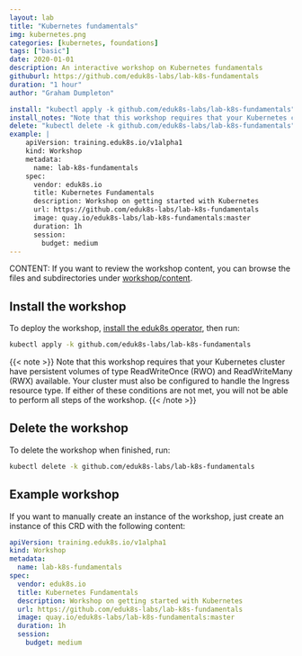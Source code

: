 ```yaml
---
layout: lab
title: "Kubernetes fundamentals"
img: kubernetes.png
categories: [kubernetes, foundations]
tags: ["basic"]
date: 2020-01-01
description: An interactive workshop on Kubernetes fundamentals
githuburl: https://github.com/eduk8s-labs/lab-k8s-fundamentals
duration: "1 hour"
author: "Graham Dumpleton"

install: "kubectl apply -k github.com/eduk8s-labs/lab-k8s-fundamentals"
install_notes: "Note that this workshop requires that your Kubernetes cluster have persistent volumes of type ReadWriteOnce (RWO) and ReadWriteMany (RWX) available. Your cluster must also be configured to handle the Ingress resource type. If either of these conditions are not met, you will not be able to perform all steps of the workshop."
delete: "kubectl delete -k github.com/eduk8s-labs/lab-k8s-fundamentals"
example: |
    apiVersion: training.eduk8s.io/v1alpha1
    kind: Workshop
    metadata:
      name: lab-k8s-fundamentals
    spec:
      vendor: eduk8s.io
      title: Kubernetes Fundamentals
      description: Workshop on getting started with Kubernetes
      url: https://github.com/eduk8s-labs/lab-k8s-fundamentals
      image: quay.io/eduk8s-labs/lab-k8s-fundamentals:master
      duration: 1h
      session:
        budget: medium
---
```

CONTENT:
If you want to review the workshop content, you can browse the files and subdirectories under [workshop/content](https://github.com/eduk8s-labs/lab-k8s-fundamentals/tree/master/workshop/content).

## Install the workshop
To deploy the workshop, [install the eduk8s operator](http://localhost:1313/pages/install/), then run:

```bash 
kubectl apply -k github.com/eduk8s-labs/lab-k8s-fundamentals
```

{{< note >}}
Note that this workshop requires that your Kubernetes cluster have persistent volumes of type ReadWriteOnce (RWO) and ReadWriteMany (RWX) available. Your cluster must also be configured to handle the Ingress resource type. If either of these conditions are not met, you will not be able to perform all steps of the workshop.
{{< /note >}}

## Delete the workshop
To delete the workshop when finished, run:

```bash
kubectl delete -k github.com/eduk8s-labs/lab-k8s-fundamentals
```

## Example workshop
If you want to manually create an instance of the workshop, just create an instance of this CRD with the following content:

```yaml
apiVersion: training.eduk8s.io/v1alpha1
kind: Workshop
metadata:
  name: lab-k8s-fundamentals
spec:
  vendor: eduk8s.io
  title: Kubernetes Fundamentals
  description: Workshop on getting started with Kubernetes
  url: https://github.com/eduk8s-labs/lab-k8s-fundamentals
  image: quay.io/eduk8s-labs/lab-k8s-fundamentals:master
  duration: 1h
  session:
    budget: medium
```